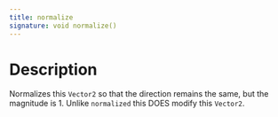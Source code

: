 ```yaml
---
title: normalize
signature: void normalize()
---
```


# Description
Normalizes this `Vector2` so that the direction remains the same, but the magnitude is 1. Unlike `normalized` this DOES modify this `Vector2`.

